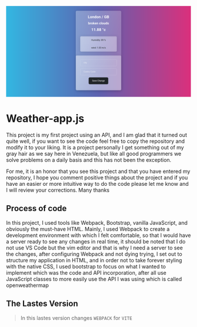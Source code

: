 <img src='./public/image.png'/>

# Weather-app.js

This project is my first project using an API, and I am glad that it turned out quite well, if you want to see the code feel free to copy the repository and modify it to your liking. It is a project personally I get something out of my gray hair as we say here in Venezuela, but like all good programmers we solve problems on a daily basis and this has not been the exception.

For me, it is an honor that you see this project and that you have entered my repository, I hope you comment positive things about the project and if you have an easier or more intuitive way to do the code please let me know and I will review your corrections. Many thanks

## Process of code

In this project, I used tools like Webpack, Bootstrap, vanilla JavaScript, and obviously the must-have HTML. Mainly, I used Webpack to create a development environment with which I felt comfortable, so that I would have a server ready to see any changes in real time, it should be noted that I do not use VS Code but the vim editor and that is why I need a server to see the changes, after configuring Webpack and not dying trying, I set out to structure my application in HTML, and in order not to take forever styling with the native CSS, I used bootstrap to focus on what I wanted to implement which was the code and API incorporation, after all use JavaScript classes to more easily use the API I was using which is called openweathermap

## The Lastes Version

> In this lastes version changes `WEBPACK` for `VITE`
